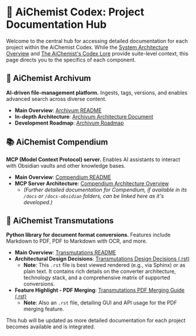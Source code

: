 # 📖 AiChemist Codex: Project Documentation Hub

Welcome to the central hub for accessing detailed documentation for each project within the AiChemist Codex. While the [System Architecture Overview](./SYSTEM_ARCHITECTURE.md) and [The AiChemist's Codex Lore](./THE_AICHEMISTS_CODEX.md) provide suite-level context, this page directs you to the specifics of each component.

## 🧪 AiChemist Archivum

**AI-driven file-management platform.** Ingests, tags, versions, and enables advanced search across diverse content.

*   **Main Overview**: [Archivum README](./../AiChemistArchivum/README.md)
*   **In-depth Architecture**: [Archivum Architecture Document](./../AiChemistArchivum/docs/ARCHITECTURE.md)
*   **Development Roadmap**: [Archivum Roadmap](./../AiChemistArchivum/docs/ROADMAP.md)

## 📚 AiChemist Compendium

**MCP (Model Context Protocol) server.** Enables AI assistants to interact with Obsidian vaults and other knowledge bases.

*   **Main Overview**: [Compendium README](./../AiChemistCompendium/README.md)
*   **MCP Server Architecture**: [Compendium Architecture Overview](./../AiChemistCompendium/docs-obsidian/projects/myMcpServer/architecture/overview.md)
    *   *(Further detailed documentation for Compendium, if available in its `/docs` or `/docs-obsidian` folders, can be linked here as it's developed.)*

## 🔄 AiChemist Transmutations

**Python library for document format conversions.** Features include Markdown to PDF, PDF to Markdown with OCR, and more.

*   **Main Overview**: [Transmutations README](./../AiChemistTransmutations/README.md)
*   **Architectural Design Decisions**: [Transmutations Design Decisions (.rst)](./../AiChemistTransmutations/docs/source/architecture/design_decisions.rst)
    *   **Note**: This `.rst` file is best viewed rendered (e.g., via Sphinx) or as plain text. It contains rich details on the converter architecture, technology stack, and a comprehensive matrix of supported conversions.
*   **Feature Highlight - PDF Merging**: [Transmutations PDF Merging Guide (.rst)](./../AiChemistTransmutations/docs/source/usage/pdf_merging.rst)
    *   **Note**: Also an `.rst` file, detailing GUI and API usage for the PDF merging feature.

This hub will be updated as more detailed documentation for each project becomes available and is integrated.